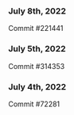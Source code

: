 ### July 8th, 2022

Commit #221441

### July 5th, 2022

Commit #314353


### July 4th, 2022

Commit #72281
